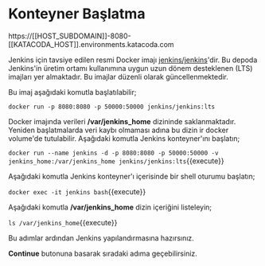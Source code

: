 # Konteyner Başlatma

https://[[HOST_SUBDOMAIN]]-8080-[[KATACODA_HOST]].environments.katacoda.com

Jenkins için tavsiye edilen resmi Docker imajı [jenkins/jenkins](https://hub.docker.com/r/jenkins/jenkins/)'dir. Bu depoda Jenkins'in üretim ortamı kullanımına uygun uzun dönem desteklenen (LTS) imajları yer almaktadır. Bu imajlar düzenli olarak güncellenmektedir.

Bu imaj aşağıdaki komutla başlatılabilir;

`docker run -p 8080:8080 -p 50000:50000 jenkins/jenkins:lts`

Docker imajında verileri **/var/jenkins_home** dizininde saklanmaktadır. Yeniden başlatmalarda veri kaybı olmaması adına bu dizin ir docker volume'de tutulabilir. Aşağıdaki komutla Jenkins konteyner'ını başlatın;

`docker run --name jenkins -d -p 8080:8080 -p 50000:50000 -v jenkins_home:/var/jenkins_home jenkins/jenkins:lts`{{execute}}

Aşağıdaki komutla Jenkins konteyner'ı içerisinde bir shell oturumu başlatın;

`docker exec -it jenkins bash`{{execute}}

Aşağıdaki komutla **/var/jenkins_home** dizin içeriğini listeleyin;

`ls /var/jenkins_home`{{execute}}

Bu adımlar ardından Jenkins yapılandırmasına hazırsınız.

**Continue** butonuna basarak sıradaki adıma geçebilirsiniz.
